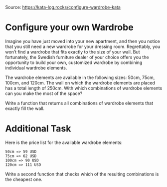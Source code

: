 ﻿Source: https://kata-log.rocks/configure-wardrobe-kata

# Configure your own Wardrobe

Imagine you have just moved into your new apartment, and then you notice that you still need a new wardrobe for your dressing room. Regrettably, you won’t find a wardrobe that fits exactly to the size of your wall. But fortunately, the Swedish furniture dealer of your choice offers you the opportunity to build your own, customized wardrobe by combining individual wardrobe elements.

The wardrobe elements are available in the following sizes: 50cm, 75cm, 100cm, and 120cm. The wall on which the wardrobe elements are placed has a total length of 250cm. With which combinations of wardrobe elements can you make the most of the space?

Write a function that returns all combinations of wardrobe elements that exactly fill the wall.

# Additional Task

Here is the price list for the available wardrobe elements:

    50cm => 59 USD
    75cm => 62 USD
    100cm => 90 USD
    120cm => 111 USD

Write a second function that checks which of the resulting combinations is the cheapest one.